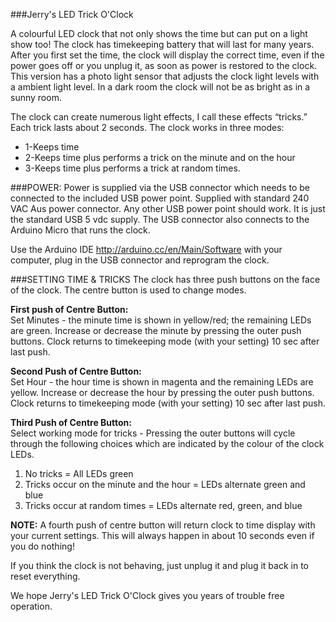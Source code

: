 ##﻿#Jerry's LED Trick O'Clock

A colourful LED clock that not only shows the time but can put on a light show too! The clock has timekeeping battery that will last for many years. After you first set the time, the clock will display the correct time, even if the power goes off or you unplug it, as soon as power is restored to the clock.  This version has a photo light sensor that adjusts the clock light levels with a ambient light level. In a dark room the clock will not be as bright as in a sunny room.

The clock can create numerous light effects,  I call these effects “tricks.” Each trick lasts about 2 seconds.  The clock works in three modes: 
* 1-Keeps time 
* 2-Keeps time plus performs a trick on the minute and on the hour 
* 3-Keeps time plus performs a trick at random times.

###POWER:
Power is supplied via the USB connector which needs to be connected to the included USB power point.  Supplied with standard 240 VAC Aus power connector. Any other USB power point should work. It is just the standard USB 5 vdc supply. The USB connector also connects to the Arduino Micro that runs the clock. 

Use the Arduino IDE  http://arduino.cc/en/Main/Software with your computer, plug in the USB connector and reprogram the clock. 

###SETTING TIME & TRICKS
The clock has three push buttons on the face of the clock.  The centre button is used to change modes. 
 
**First push of Centre Button:**  
Set Minutes - the minute time is shown in yellow/red; the remaining LEDs are green. Increase or decrease the minute by pressing the outer push buttons. Clock returns to timekeeping mode (with your setting) 10 sec after last push. 

**Second Push of Centre Button:**  
Set Hour - the hour time is shown in magenta and the remaining LEDs are yellow. Increase or decrease the hour by pressing the outer push buttons. Clock returns to timekeeping mode (with your setting) 10 sec after last push.

**Third Push of Centre Button:**  
Select working mode for tricks - Pressing the outer buttons will cycle through the following choices which are indicated by the colour of the clock LEDs.
1. No tricks = All LEDs green
2. Tricks occur on the minute and the hour =  LEDs alternate green and blue
3. Tricks occur at random times = LEDs alternate red, green, and blue

**NOTE:** A fourth push of centre button will return clock to time display with your current settings. This will always happen in about 10 seconds even if you do nothing!

If you think the clock is not behaving, just unplug it and plug it back in to reset everything.

We hope Jerry's LED Trick O'Clock gives you years of trouble free operation.


